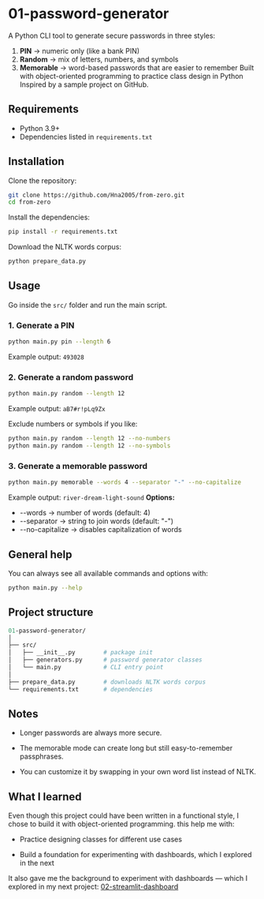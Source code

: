 # 01-password-generator
A Python CLI tool to generate secure passwords in three styles:
1. **PIN** → numeric only (like a bank PIN)  
2. **Random** → mix of letters, numbers, and symbols  
3. **Memorable** → word-based passwords that are easier to remember 
Built with object-oriented programming to practice class design in Python
Inspired by a sample project on GitHub. 

## Requirements
- Python 3.9+
- Dependencies listed in `requirements.txt`

## Installation
Clone the repository:
```bash
git clone https://github.com/Hna2005/from-zero.git
cd from-zero
```
Install the dependencies:
```bash
pip install -r requirements.txt
```
Download the NLTK words corpus:
```bash
python prepare_data.py
```
## Usage
Go inside the `src/` folder and run the main script.

### 1. Generate a PIN
```bash
python main.py pin --length 6
```
Example output: `493028`

### 2. Generate a random password
```bash
python main.py random --length 12
```
Example output: `aB7#r!pLq9Zx`

Exclude numbers or symbols if you like:

```bash
python main.py random --length 12 --no-numbers
python main.py random --length 12 --no-symbols
```
### 3. Generate a memorable password
``` bash
python main.py memorable --words 4 --separator "-" --no-capitalize
```
Example output: `river-dream-light-sound`
**Options:**
- --words → number of words (default: 4)
- --separator → string to join words (default: "-")
- --no-capitalize → disables capitalization of words
## General help
You can always see all available commands and options with:
```bash
python main.py --help
```

## Project structure
```graphql
01-password-generator/
│
├── src/
│   ├── __init__.py        # package init
│   ├── generators.py      # password generator classes
│   └── main.py            # CLI entry point
│
├── prepare_data.py        # downloads NLTK words corpus
└── requirements.txt       # dependencies


```
## Notes
- Longer passwords are always more secure.

- The memorable mode can create long but still easy-to-remember passphrases.

- You can customize it by swapping in your own word list instead of NLTK.
## What I learned
Even though this project could have been written in a functional style, I chose to build it with object-oriented programming. this help me with:

- Practice designing classes for different use cases

- Build a foundation for experimenting with dashboards, which I explored in the next

It also gave me the background to experiment with dashboards — which I explored in my next project:
[02-streamlit-dashboard](https://github.com/Hna2005/from-zero/tree/main/02-streamlit-dashboard)
